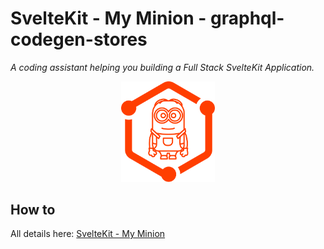 # SvelteKit - My Minion - graphql-codegen-stores

_A coding assistant helping you building a Full Stack SvelteKit Application._

<p align="center">
<img src="https://raw.githubusercontent.com/jycouet/sveltekit-my-minion/master/logo.svg" width="150" />
</p>

## How to

All details here: [SvelteKit - My Minion](https://github.com/jycouet/sveltekit-my-minion)
